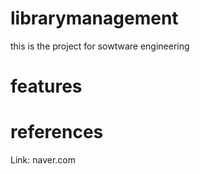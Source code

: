 # librarymanagement

this is the project for sowtware engineering

# features


# references

Link: naver.com
